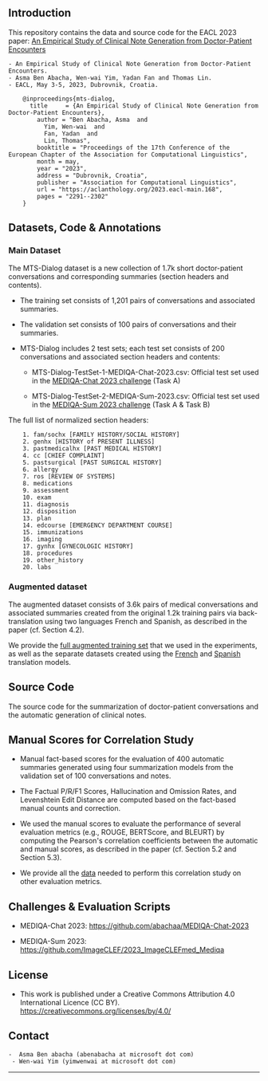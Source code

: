 <h2>  Introduction  </h2>

This repository contains the data and source code for the EACL 2023 paper: [An Empirical Study of Clinical Note Generation from Doctor-Patient Encounters](https://aclanthology.org/2023.eacl-main.168) 

    - An Empirical Study of Clinical Note Generation from Doctor-Patient Encounters. 
    - Asma Ben Abacha, Wen-wai Yim, Yadan Fan and Thomas Lin. 
    - EACL, May 3-5, 2023, Dubrovnik, Croatia. 
    
        @inproceedings{mts-dialog,
          title     = {An Empirical Study of Clinical Note Generation from Doctor-Patient Encounters},
            author = "Ben Abacha, Asma  and
              Yim, Wen-wai  and
              Fan, Yadan  and
              Lin, Thomas",
            booktitle = "Proceedings of the 17th Conference of the European Chapter of the Association for Computational Linguistics",
            month = may,
            year = "2023",
            address = "Dubrovnik, Croatia",
            publisher = "Association for Computational Linguistics",
            url = "https://aclanthology.org/2023.eacl-main.168",
            pages = "2291--2302"
        }
    

<h2>Datasets, Code & Annotations</h2>

<h3>Main Dataset</h3>
The MTS-Dialog dataset is a new collection of 1.7k short doctor-patient conversations and corresponding summaries (section headers and contents). 
   
   - The training set consists of 1,201 pairs of conversations and associated summaries. 
   
   - The validation set consists of 100 pairs of conversations and their summaries. 
   
   - MTS-Dialog includes 2 test sets; each test set consists of 200 conversations and associated section headers and contents:
        - MTS-Dialog-TestSet-1-MEDIQA-Chat-2023.csv: Official test set used in the [MEDIQA-Chat 2023 challenge](https://sites.google.com/view/mediqa2023/clinicalnlp-mediqa-chat-2023) (Task A)
   
        - MTS-Dialog-TestSet-2-MEDIQA-Sum-2023.csv: Official test set used in the [MEDIQA-Sum 2023 challenge](https://www.imageclef.org/2023/medical/mediqa) (Task A & Task B)

The full list of normalized section headers: 

        1. fam/sochx [FAMILY HISTORY/SOCIAL HISTORY]
        2. genhx [HISTORY of PRESENT ILLNESS]
        3. pastmedicalhx [PAST MEDICAL HISTORY]
        4. cc [CHIEF COMPLAINT]
        5. pastsurgical [PAST SURGICAL HISTORY]
        6. allergy
        7. ros [REVIEW OF SYSTEMS]
        8. medications
        9. assessment
        10. exam
        11. diagnosis
        12. disposition
        13. plan
        14. edcourse [EMERGENCY DEPARTMENT COURSE]
        15. immunizations
        16. imaging
        17. gynhx [GYNECOLOGIC HISTORY]
        18. procedures
        19. other_history
        20. labs

<h3>Augmented dataset</h3>
The augmented dataset consists of 3.6k pairs of medical conversations and associated summaries created from the original 1.2k training pairs via back-translation using two languages French and Spanish, as described in the paper (cf. Section 4.2).  

We provide the [full augmented training set](https://github.com/abachaa/MTS-Dialog/blob/main/Augmented-Data/MTS-Dialog-Augmented-TrainingSet-3-FR-and-ES-3603-Pairs-final.csv) that we used in the experiments, as well as the separate datasets created using the [French](https://github.com/abachaa/MTS-Dialog/blob/main/Augmented-Data/MTS-Dialog-Augmented-TrainingSet-1-En-FR-EN-2402-Pairs.csv) and [Spanish](https://github.com/abachaa/MTS-Dialog/blob/main/Augmented-Data/MTS-Dialog-Augmented-TrainingSet-2-EN-ES-EN-2402-Pairs.csv) translation models. 

<h2>Source Code</h2>
The source code for the summarization of doctor-patient conversations and the automatic generation of clinical notes. 

<h2>Manual Scores for Correlation Study</h2>

- Manual fact-based scores for the evaluation of 400 automatic summaries generated using four summarization models from the validation set of 100 conversations and notes. 

- The Factual P/R/F1 Scores, Hallucination and Omission Rates, and Levenshtein Edit Distance are computed based on the fact-based manual counts and correction. 

- We used the manual scores to evaluate the performance of several evaluation metrics (e.g., ROUGE, BERTScore, and BLEURT) by computing the Pearson's correlation coefficients between the automatic and manual scores, as described in the paper (cf. Section 5.2 and Section 5.3). 

- We provide all the [data](https://github.com/abachaa/MTS-Dialog/tree/main/Correlation-Study) needed to perform this correlation study on other evaluation metrics. 


<h2>Challenges & Evaluation Scripts</h2>

- MEDIQA-Chat 2023: https://github.com/abachaa/MEDIQA-Chat-2023 

- MEDIQA-Sum 2023: https://github.com/ImageCLEF/2023_ImageCLEFmed_Mediqa 


## <h2>License</h2>
- This work is published under a Creative Commons Attribution 4.0 International Licence (CC BY). https://creativecommons.org/licenses/by/4.0/

## <h2>Contact</h2>

    -  Asma Ben abacha (abenabacha at microsoft dot com)
     - Wen-wai Yim (yimwenwai at microsoft dot com)
----
